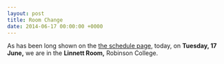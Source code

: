 ```yaml
---
layout: post
title: Room Change
date: 2014-06-17 00:00:00 +0000
---
```


As has been long shown on the [the schedule page](/schedule), today, on **Tuesday, 17 June,** we are in the **Linnett Room,** Robinson College.
